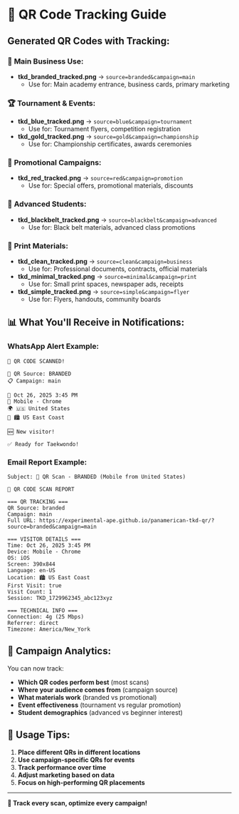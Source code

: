 # 🎯 QR Code Tracking Guide

## Generated QR Codes with Tracking:

### 🏢 **Main Business Use:**
- **tkd_branded_tracked.png** → `source=branded&campaign=main`
  - Use for: Main academy entrance, business cards, primary marketing
  
### 🏆 **Tournament & Events:**
- **tkd_blue_tracked.png** → `source=blue&campaign=tournament`
  - Use for: Tournament flyers, competition registration
- **tkd_gold_tracked.png** → `source=gold&campaign=championship`
  - Use for: Championship certificates, awards ceremonies

### 📢 **Promotional Campaigns:**
- **tkd_red_tracked.png** → `source=red&campaign=promotion`
  - Use for: Special offers, promotional materials, discounts

### 🥋 **Advanced Students:**
- **tkd_blackbelt_tracked.png** → `source=blackbelt&campaign=advanced`
  - Use for: Black belt materials, advanced class promotions

### 📄 **Print Materials:**
- **tkd_clean_tracked.png** → `source=clean&campaign=business`
  - Use for: Professional documents, contracts, official materials
- **tkd_minimal_tracked.png** → `source=minimal&campaign=print`
  - Use for: Small print spaces, newspaper ads, receipts
- **tkd_simple_tracked.png** → `source=simple&campaign=flyer`
  - Use for: Flyers, handouts, community boards

## 📊 **What You'll Receive in Notifications:**

### WhatsApp Alert Example:
```
🥋 QR CODE SCANNED!

🎯 QR Source: BRANDED
📋 Campaign: main

📅 Oct 26, 2025 3:45 PM
📱 Mobile - Chrome
🌍 🇺🇸 United States
📍 🏙️ US East Coast

🆕 New visitor!

✅ Ready for Taekwondo!
```

### Email Report Example:
```
Subject: 🥋 QR Scan - BRANDED (Mobile from United States)

🎯 QR CODE SCAN REPORT

=== QR TRACKING ===
QR Source: branded
Campaign: main
Full URL: https://experimental-ape.github.io/panamerican-tkd-qr/?source=branded&campaign=main

=== VISITOR DETAILS ===
Time: Oct 26, 2025 3:45 PM
Device: Mobile - Chrome
OS: iOS
Screen: 390x844
Language: en-US
Location: 🏙️ US East Coast
First Visit: true
Visit Count: 1
Session: TKD_1729962345_abc123xyz

=== TECHNICAL INFO ===
Connection: 4g (25 Mbps)
Referrer: direct
Timezone: America/New_York
```

## 🎯 **Campaign Analytics:**

You can now track:
- **Which QR codes perform best** (most scans)
- **Where your audience comes from** (campaign source)
- **What materials work** (branded vs promotional)
- **Event effectiveness** (tournament vs regular promotion)
- **Student demographics** (advanced vs beginner interest)

## 🚀 **Usage Tips:**

1. **Place different QRs in different locations**
2. **Use campaign-specific QRs for events**
3. **Track performance over time**
4. **Adjust marketing based on data**
5. **Focus on high-performing QR placements**

---
**🥋 Track every scan, optimize every campaign!**
